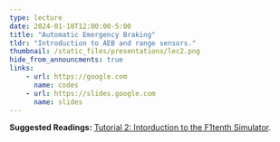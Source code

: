 ```yaml
---
type: lecture
date: 2024-01-18T12:00:00-5:00
title: "Automatic Emergency Braking"
tldr: "Introduction to AEB and range sensors."
thumbnail: /static_files/presentations/lec2.png
hide_from_announcments: true
links: 
    - url: https://google.com
      name: codes
    - url: https://slides.google.com
      name: slides
---
```

**Suggested Readings:**
[Tutorial 2: Intorduction to the F1tenth Simulator](https://google.com).
